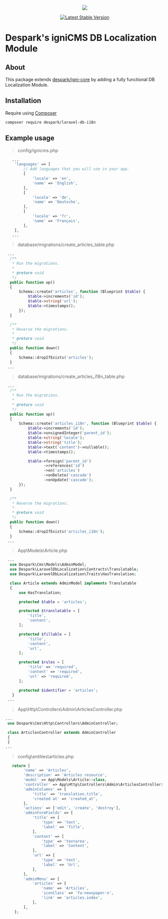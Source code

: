 <p align="center"><img src="https://despark.com/public/images/despark-logo.svg"></p>

<p align="center">
<a href="https://packagist.org/packages/despark/laravel-db-i18n"><img src="https://poser.pugx.org/despark/laravel-db-i18n/v/stable.svg" alt="Latest Stable Version"></a>
</p>

# Despark's igniCMS DB Localization Module
## About
This package extends [despark/igni-core](https://github.com/despark/igni-core) by adding a fully functional DB Localization Module.

## Installation
Require using [Composer](https://getcomposer.org)
```bash
composer require despark/laravel-db-i18n
```

## Example usage
> config/ignicms.php
```php
   ...
    'languages' => [
        // Add languages that you will use in your app.
        [
            'locale' => 'en',
            'name' => 'English',
        ],
        [
            'locale' => 'de',
            'name' => 'Deutsche',
        ],
        [
            'locale' => 'fr',
            'name' => 'Français',
        ],
    ],
   ...
  ```
> database/migrations/create_articles_table.php

  ```php
   ...
    /**
     * Run the migrations.
     *
     * @return void
     */    
    public function up()
    {
        Schema::create('articles', function (Blueprint $table) {
            $table->increments('id');
            $table->string('url');
            $table->timestamps();
        });
    }

    /**
     * Reverse the migrations.
     *
     * @return void
     */
    public function down()
    {
        Schema::dropIfExists('articles');
    }
   ...
  ```
> database/migrations/create_articles_i18n_table.php

  ```php
   ...
    /**
     * Run the migrations.
     *
     * @return void
     */    
    public function up()
    {
        Schema::create('articles_i18n', function (Blueprint $table) {
            $table->increments('id');
            $table->unsignedInteger('parent_id');
            $table->string('locale');
            $table->string('title');
            $table->text('content')->nullable();
            $table->timestamps();

            $table->foreign('parent_id')
                   ->references('id')
                   ->on('articles')
                   ->onDelete('cascade')
                   ->onUpdate('cascade');
        });
    }

    /**
     * Reverse the migrations.
     *
     * @return void
     */
    public function down()
    {
        Schema::dropIfExists('articles_i18n');
    }
   ...
  ```
> App\Models\Article.php

  ```php
   ...    
    use Despark\Cms\Models\AdminModel;
    use Despark\LaravelDbLocalization\Contracts\Translatable;
    use Despark\LaravelDbLocalization\Traits\HasTranslation;

    class Article extends AdminModel implements Translatable
    {
        use HasTranslation;

        protected $table = 'articles';

        protected $translatable = [
            'title',
            'content',
        ];

        protected $fillable = [
            'title',
            'content',
            'url',
        ];

        protected $rules = [
            'title' => 'required',
            'content' => 'required',
            'url' => 'required',
        ];

        protected $identifier = 'articles';
     }
   ...
  ```

> App\Http\Controllers\Admin\ArticlesController.php

   ```php
   ...    
    use Despark\Cms\Http\Controllers\AdminController;

    class ArticlesController extends AdminController
    {
    }
   ...
  ```
> config\entities\articles.php
```php
   return [
        'name' => 'Articles',
        'description' => 'Articles resource',
        'model' => App\Models\Article::class,
        'controller' => App\Http\Controllers\Admin\ArticlesController::class,
        'adminColumns' => [
            'title' => 'translation.title',
            'created at' => 'created_at',
        ],
        'actions' => ['edit', 'create', 'destroy'],
        'adminFormFields' => [
            'title' => [
                'type' => 'text',
                'label' => 'Title',
            ],
            'content' => [
                'type' => 'textarea',
                'label' => 'Content',
            ],
            'url' => [
                'type' => 'text',
                'label' => 'Url',
            ],
        ],
        'adminMenu' => [
            'articles' => [
                'name' => 'Articles',
                'iconClass' => 'fa-newspaper-o',
                'link' => 'articles.index',
            ],
        ],
    ];
  ```

